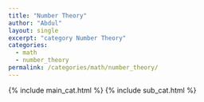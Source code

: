 ```yaml
---
title: "Number Theory"
author: "Abdul"
layout: single
excerpt: "category Number Theory"
categories:
  - math
  - number_theory
permalink: /categories/math/number_theory/
---
```

{% include main_cat.html %}
{% include sub_cat.html %}
